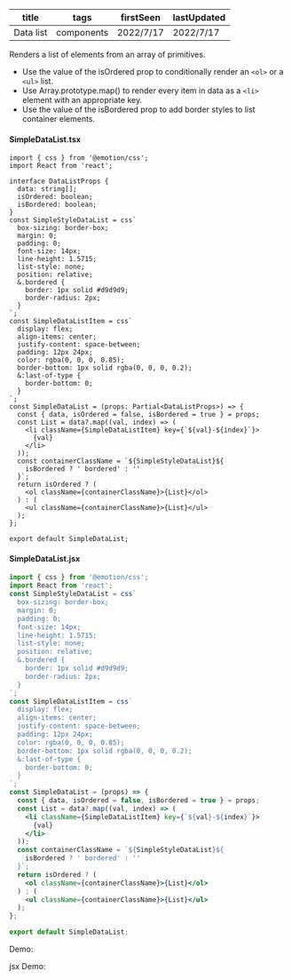 | title     | tags       | firstSeen | lastUpdated |
| --------- | ---------- | --------- | ----------- |
| Data list | components | 2022/7/17 | 2022/7/17   |

Renders a list of elements from an array of primitives.

- Use the value of the isOrdered prop to conditionally render an `<ol>` or a `<ul>` list.
- Use Array.prototype.map() to render every item in data as a `<li>` element with an appropriate key.
- Use the value of the isBordered prop to add border styles to list container elements.

#### SimpleDataList.tsx

```tsx | pure
import { css } from '@emotion/css';
import React from 'react';

interface DataListProps {
  data: string[];
  isOrdered: boolean;
  isBordered: boolean;
}
const SimpleStyleDataList = css`
  box-sizing: border-box;
  margin: 0;
  padding: 0;
  font-size: 14px;
  line-height: 1.5715;
  list-style: none;
  position: relative;
  &.bordered {
    border: 1px solid #d9d9d9;
    border-radius: 2px;
  }
`;
const SimpleDataListItem = css`
  display: flex;
  align-items: center;
  justify-content: space-between;
  padding: 12px 24px;
  color: rgba(0, 0, 0, 0.85);
  border-bottom: 1px solid rgba(0, 0, 0, 0.2);
  &:last-of-type {
    border-bottom: 0;
  }
`;
const SimpleDataList = (props: Partial<DataListProps>) => {
  const { data, isOrdered = false, isBordered = true } = props;
  const List = data?.map((val, index) => (
    <li className={SimpleDataListItem} key={`${val}-${index}`}>
      {val}
    </li>
  ));
  const containerClassName = `${SimpleStyleDataList}${
    isBordered ? ' bordered' : ''
  }`;
  return isOrdered ? (
    <ol className={containerClassName}>{List}</ol>
  ) : (
    <ul className={containerClassName}>{List}</ul>
  );
};

export default SimpleDataList;
```

#### SimpleDataList.jsx

```jsx | pure
import { css } from '@emotion/css';
import React from 'react';
const SimpleStyleDataList = css`
  box-sizing: border-box;
  margin: 0;
  padding: 0;
  font-size: 14px;
  line-height: 1.5715;
  list-style: none;
  position: relative;
  &.bordered {
    border: 1px solid #d9d9d9;
    border-radius: 2px;
  }
`;
const SimpleDataListItem = css`
  display: flex;
  align-items: center;
  justify-content: space-between;
  padding: 12px 24px;
  color: rgba(0, 0, 0, 0.85);
  border-bottom: 1px solid rgba(0, 0, 0, 0.2);
  &:last-of-type {
    border-bottom: 0;
  }
`;
const SimpleDataList = (props) => {
  const { data, isOrdered = false, isBordered = true } = props;
  const List = data?.map((val, index) => (
    <li className={SimpleDataListItem} key={`${val}-${index}`}>
      {val}
    </li>
  ));
  const containerClassName = `${SimpleStyleDataList}${
    isBordered ? ' bordered' : ''
  }`;
  return isOrdered ? (
    <ol className={containerClassName}>{List}</ol>
  ) : (
    <ul className={containerClassName}>{List}</ul>
  );
};

export default SimpleDataList;
```

Demo:

<code src="./Demo.tsx" id="simpleDataListTsxDemo"></code>

jsx Demo:

<code src="./jsx/Demo.jsx" id="simpleDataListJsxDemo"></code>
